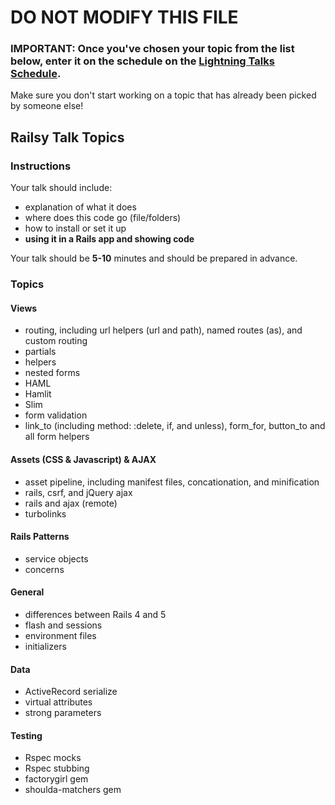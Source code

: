 # DO NOT MODIFY THIS FILE

### IMPORTANT: Once you've chosen your topic from the list below, enter it on the schedule on the [Lightning Talks Schedule](./lightning-talks-schedule.md).

Make sure you don't start working on a topic that has already been picked by someone else!

## Railsy Talk Topics

### Instructions

Your talk should include:
* explanation of what it does
* where does this code go (file/folders)
* how to install or set it up
* **using it in a Rails app and showing code**

Your talk should be **5-10** minutes and should be prepared in
advance.

### Topics

#### Views
* routing, including url helpers (url and path), named routes (as), and
custom routing
* partials
* helpers
* nested forms
* HAML
* Hamlit
* Slim
* form validation
* link_to (including method: :delete, if, and unless), form_for,
button_to and all form helpers

#### Assets (CSS & Javascript) & AJAX
* asset pipeline, including manifest files, concationation, and
minification
* rails, csrf, and jQuery ajax
* rails and ajax (remote)
* turbolinks

#### Rails Patterns
* service objects
* concerns

#### General
* differences between Rails 4 and 5
* flash and sessions
* environment files
* initializers

#### Data
* ActiveRecord serialize
* virtual attributes
* strong parameters

#### Testing
* Rspec mocks
* Rspec stubbing
* factorygirl gem
* shoulda-matchers gem
